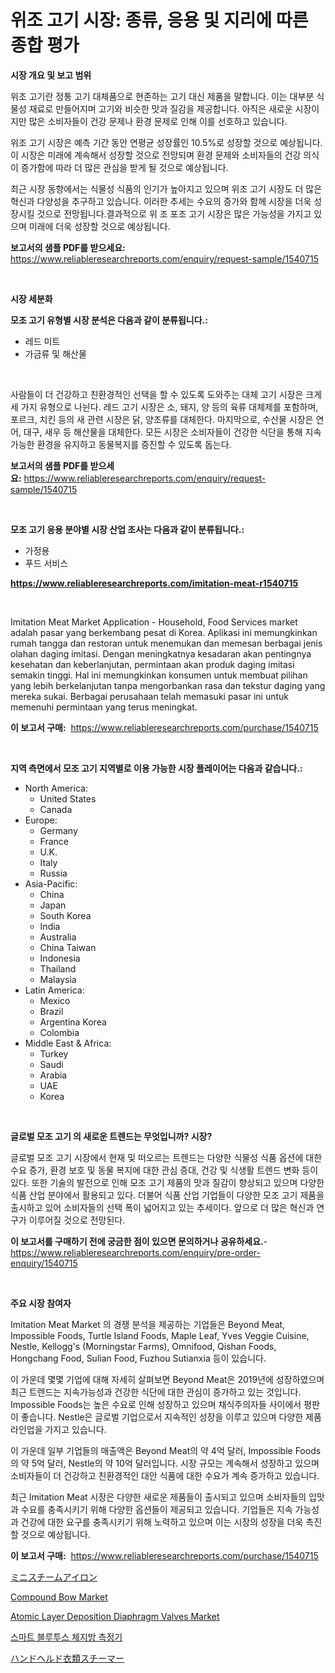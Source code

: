 <p><h1>위조 고기 시장: 종류, 응용 및 지리에 따른 종합 평가</h1></p><p><strong>시장 개요 및 보고 범위</strong></p>
<p><p>위조 고기란 정통 고기 대체품으로 현존하는 고기 대신 제품을 말합니다. 이는 대부분 식물성 재료로 만들어지며 고기와 비슷한 맛과 질감을 제공합니다. 아직은 새로운 시장이지만 많은 소비자들이 건강 문제나 환경 문제로 인해 이를 선호하고 있습니다.</p><p>위조 고기 시장은 예측 기간 동안 연평균 성장률인 10.5%로 성장할 것으로 예상됩니다. 이 시장은 미래에 계속해서 성장할 것으로 전망되며 환경 문제와 소비자들의 건강 의식이 증가함에 따라 더 많은 관심을 받게 될 것으로 예상됩니다.</p><p>최근 시장 동향에서는 식물성 식품의 인기가 높아지고 있으며 위조 고기 시장도 더 많은 혁신과 다양성을 추구하고 있습니다. 이러한 추세는 수요의 증가와 함께 시장을 더욱 성장시킬 것으로 전망됩니다.결과적으로 위 조 포조 고기 시장은 많은 가능성을 가지고 있으며 미래에 더욱 성장할 것으로 예상됩니다.</p></p>
<p><strong>보고서의 샘플 PDF를 받으세요:</strong> <a href="https://www.reliableresearchreports.com/enquiry/request-sample/1540715">https://www.reliableresearchreports.com/enquiry/request-sample/1540715</a></p>
<p>&nbsp;</p>
<p><strong>시장 세분화</strong></p>
<p><strong>모조 고기 유형별 시장 분석은 다음과 같이 분류됩니다.:</strong></p>
<p><ul><li>레드 미트</li><li>가금류 및 해산물</li></ul></p>
<p>&nbsp;</p>
<p><p>사람들이 더 건강하고 친환경적인 선택을 할 수 있도록 도와주는 대체 고기 시장은 크게 세 가지 유형으로 나뉜다. 레드 고기 시장은 소, 돼지, 양 등의 육류 대체제를 포함하며, 포르크, 치킨 등의 새 관련 시장은 닭, 양조류를 대체한다. 마지막으로, 수산물 시장은 연어, 대구, 새우 등 해산물을 대체한다. 모든 시장은 소비자들이 건강한 식단을 통해 지속가능한 환경을 유지하고 동물복지를 증진할 수 있도록 돕는다.</p></p>
<p><strong>보고서의 샘플 PDF를 받으세요:</strong>&nbsp;<a href="https://www.reliableresearchreports.com/enquiry/request-sample/1540715">https://www.reliableresearchreports.com/enquiry/request-sample/1540715</a></p>
<p>&nbsp;</p>
<p><strong> 모조 고기 응용 분야별 시장 산업 조사는 다음과 같이 분류됩니다.:</strong></p>
<p><ul><li>가정용</li><li>푸드 서비스</li></ul></p>
<p><strong><a href="https://www.reliableresearchreports.com/imitation-meat-r1540715">https://www.reliableresearchreports.com/imitation-meat-r1540715</a></strong></p>
<p>&nbsp;</p>
<p><p>Imitation Meat Market Application - Household, Food Services market adalah pasar yang berkembang pesat di Korea. Aplikasi ini memungkinkan rumah tangga dan restoran untuk menemukan dan memesan berbagai jenis olahan daging imitasi. Dengan meningkatnya kesadaran akan pentingnya kesehatan dan keberlanjutan, permintaan akan produk daging imitasi semakin tinggi. Hal ini memungkinkan konsumen untuk membuat pilihan yang lebih berkelanjutan tanpa mengorbankan rasa dan tekstur daging yang mereka sukai. Berbagai perusahaan telah memasuki pasar ini untuk memenuhi permintaan yang terus meningkat.</p></p>
<p><strong>이 보고서 구매:</strong>&nbsp; <a href="https://www.reliableresearchreports.com/purchase/1540715">https://www.reliableresearchreports.com/purchase/1540715</a></p>
<p>&nbsp;</p>
<p><strong>지역 측면에서 모조 고기 지역별로 이용 가능한 시장 플레이어는 다음과 같습니다.:</strong></p>
<p><ul>
    <li>
        North America:
        <ul>
            <li>United States</li>
            <li>Canada</li>
        </ul>
    </li>
    <li>
        Europe:
        <ul>
            <li>Germany</li>
            <li>France</li>
            <li>U.K.</li>
            <li>Italy</li>
            <li>Russia</li>
        </ul>
    </li>
    <li>
        Asia-Pacific:
        <ul>
            <li>China</li>
            <li>Japan</li>
            <li>South Korea</li>
            <li>India</li>
            <li>Australia</li>
            <li>China Taiwan</li>
            <li>Indonesia</li>
            <li>Thailand</li>
            <li>Malaysia</li>
        </ul>
    </li>
    <li>
        Latin America:
        <ul>
            <li>Mexico</li>
            <li>Brazil</li>
            <li>Argentina Korea</li>
            <li>Colombia</li>
        </ul>
    </li>
    <li>
        Middle East & Africa:
        <ul>
            <li>Turkey</li>
            <li>Saudi</li>
            <li>Arabia</li>
            <li>UAE</li>
            <li>Korea</li>
        </ul>
    </li>
    </ul></p>
<p>&nbsp;</p>
<p><strong>글로벌 모조 고기 의 새로운 트렌드는 무엇입니까? 시장?</strong></p>
<p><p>글로벌 모조 고기 시장에서 현재 및 떠오르는 트렌드는 다양한 식물성 식품 옵션에 대한 수요 증가, 환경 보호 및 동물 복지에 대한 관심 증대, 건강 및 식생활 트렌드 변화 등이 있다. 또한 기술의 발전으로 인해 모조 고기 제품의 맛과 질감이 향상되고 있으며 다양한 식품 산업 분야에서 활용되고 있다. 더불어 식품 산업 기업들이 다양한 모조 고기 제품을 출시하고 있어 소비자들의 선택 폭이 넓어지고 있는 추세이다. 앞으로 더 많은 혁신과 연구가 이루어질 것으로 전망된다.</p></p>
<p><strong>이 보고서를 구매하기 전에 궁금한 점이 있으면 문의하거나 공유하세요.</strong>- <a href="https://www.reliableresearchreports.com/enquiry/pre-order-enquiry/1540715">https://www.reliableresearchreports.com/enquiry/pre-order-enquiry/1540715</a></p>
<p>&nbsp;</p>
<p><strong>주요 시장 참여자</strong></p>
<p><p>Imitation Meat Market 의 경쟁 분석을 제공하는 기업들은 Beyond Meat, Impossible Foods, Turtle Island Foods, Maple Leaf, Yves Veggie Cuisine, Nestle, Kellogg's (Morningstar Farms), Omnifood, Qishan Foods, Hongchang Food, Sulian Food, Fuzhou Sutianxia 등이 있습니다. </p><p>이 가운데 몇몇 기업에 대해 자세히 살펴보면 Beyond Meat은 2019년에 성장하였으며 최근 트렌드는 지속가능성과 건강한 식단에 대한 관심이 증가하고 있는 것입니다. Impossible Foods는 높은 수요로 인해 성장하고 있으며 채식주의자들 사이에서 평판이 좋습니다. Nestle은 글로벌 기업으로서 지속적인 성장을 이루고 있으며 다양한 제품 라인업을 가지고 있습니다.</p><p>이 가운데 일부 기업들의 매출액은 Beyond Meat의 약 4억 달러, Impossible Foods의 약 5억 달러, Nestle의 약 10억 달러입니다. 시장 규모는 계속해서 성장하고 있으며 소비자들이 더 건강하고 친환경적인 대안 식품에 대한 수요가 계속 증가하고 있습니다.</p><p>최근 Imitation Meat 시장은 다양한 새로운 제품들이 출시되고 있으며 소비자들의 입맛과 수요를 충족시키기 위해 다양한 옵션들이 제공되고 있습니다. 기업들은 지속 가능성과 건강에 대한 요구를 충족시키기 위해 노력하고 있으며 이는 시장의 성장을 더욱 촉진할 것으로 예상됩니다.</p></p>
<p><strong>이 보고서 구매:</strong>&nbsp;&nbsp;<a href="https://www.reliableresearchreports.com/purchase/1540715">https://www.reliableresearchreports.com/purchase/1540715</a></p>
<p><p><a href="https://github.com/Fatimaklein1/Market-Research-Report-List-1/blob/main/835009573325.md">ミニスチームアイロン</a></p><p><a href="https://issuu.com/reportprime-2/docs/compound-bow-market-size-2030.pptx">Compound Bow Market</a></p><p><a href="https://github.com/nathandecarvalho/Market-Research-Report-List-3/blob/main/atomic-layer-deposition-diaphragm-valves-market.md">Atomic Layer Deposition Diaphragm Valves Market</a></p><p><a href="https://github.com/JackieFauhey9089475/Market-Research-Report-List-1/blob/main/297638577881.md">스마트 블루투스 체지방 측정기</a></p><p><a href="https://github.com/CloydAbbott2023/Market-Research-Report-List-1/blob/main/590712973324.md">ハンドヘルド衣類スチーマー</a></p></p>